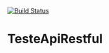 [![Build Status](https://travis-ci.org/eduardosatyra/TesteApiRestful.svg?branch=master)](https://travis-ci.org/eduardosatyra/TesteApiRestful)

# TesteApiRestful